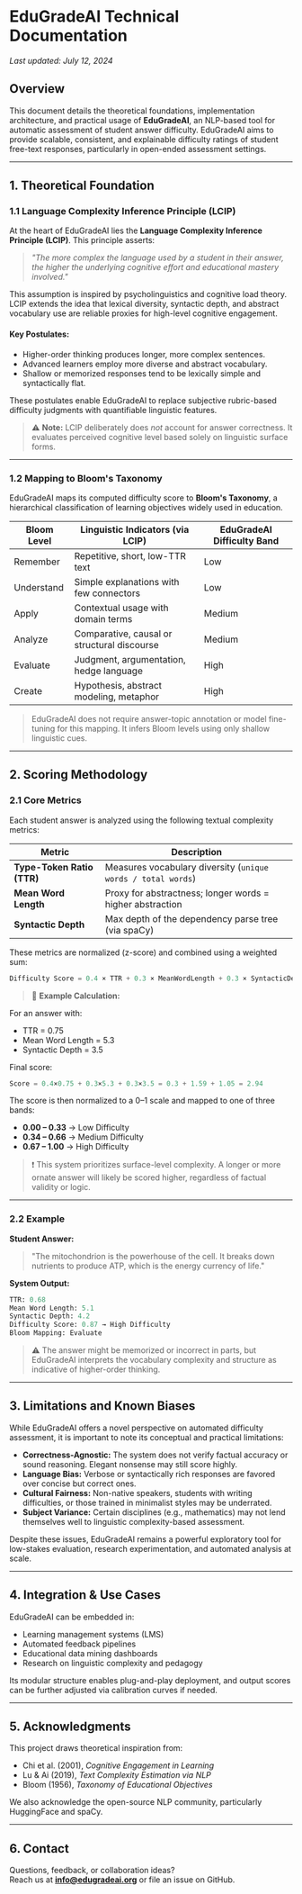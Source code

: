 # EduGradeAI Technical Documentation

*Last updated: July 12, 2024*

## Overview

This document details the theoretical foundations, implementation architecture, and practical usage of **EduGradeAI**, an NLP-based tool for automatic assessment of student answer difficulty. EduGradeAI aims to provide scalable, consistent, and explainable difficulty ratings of student free-text responses, particularly in open-ended assessment settings.

---

## 1. Theoretical Foundation

### 1.1 Language Complexity Inference Principle (LCIP)

At the heart of EduGradeAI lies the **Language Complexity Inference Principle (LCIP)**. This principle asserts:

> *"The more complex the language used by a student in their answer, the higher the underlying cognitive effort and educational mastery involved."*

This assumption is inspired by psycholinguistics and cognitive load theory. LCIP extends the idea that lexical diversity, syntactic depth, and abstract vocabulary use are reliable proxies for high-level cognitive engagement.

#### Key Postulates:
- Higher-order thinking produces longer, more complex sentences.
- Advanced learners employ more diverse and abstract vocabulary.
- Shallow or memorized responses tend to be lexically simple and syntactically flat.

These postulates enable EduGradeAI to replace subjective rubric-based difficulty judgments with quantifiable linguistic features.

> ⚠️ **Note:** LCIP deliberately does *not* account for answer correctness. It evaluates perceived cognitive level based solely on linguistic surface forms.

---

### 1.2 Mapping to Bloom's Taxonomy

EduGradeAI maps its computed difficulty score to **Bloom's Taxonomy**, a hierarchical classification of learning objectives widely used in education.

| Bloom Level | Linguistic Indicators (via LCIP) | EduGradeAI Difficulty Band |
|-------------|-----------------------------------|----------------------------|
| Remember | Repetitive, short, low-TTR text | Low |
| Understand | Simple explanations with few connectors | Low |
| Apply | Contextual usage with domain terms | Medium |
| Analyze | Comparative, causal or structural discourse | Medium |
| Evaluate | Judgment, argumentation, hedge language | High |
| Create | Hypothesis, abstract modeling, metaphor | High |

> EduGradeAI does not require answer-topic annotation or model fine-tuning for this mapping. It infers Bloom levels using only shallow linguistic cues.

---

## 2. Scoring Methodology

### 2.1 Core Metrics

Each student answer is analyzed using the following textual complexity metrics:

| Metric | Description |
|--------|-------------|
| **Type-Token Ratio (TTR)** | Measures vocabulary diversity (`unique words / total words`) |
| **Mean Word Length** | Proxy for abstractness; longer words = higher abstraction |
| **Syntactic Depth** | Max depth of the dependency parse tree (via spaCy) |

These metrics are normalized (z-score) and combined using a weighted sum:

```python
Difficulty Score = 0.4 × TTR + 0.3 × MeanWordLength + 0.3 × SyntacticDepth
```

> 📌 **Example Calculation:**

For an answer with:
- TTR = 0.75
- Mean Word Length = 5.3
- Syntactic Depth = 3.5

Final score:

```python
Score = 0.4×0.75 + 0.3×5.3 + 0.3×3.5 = 0.3 + 1.59 + 1.05 = 2.94
```

The score is then normalized to a 0–1 scale and mapped to one of three bands:

- **0.00 – 0.33** → Low Difficulty
- **0.34 – 0.66** → Medium Difficulty
- **0.67 – 1.00** → High Difficulty

> ❗ This system prioritizes surface-level complexity. A longer or more ornate answer will likely be scored higher, regardless of factual validity or logic.

---

### 2.2 Example

**Student Answer:**

> "The mitochondrion is the powerhouse of the cell. It breaks down nutrients to produce ATP, which is the energy currency of life."

**System Output:**

```python
TTR: 0.68
Mean Word Length: 5.1
Syntactic Depth: 4.2
Difficulty Score: 0.87 → High Difficulty
Bloom Mapping: Evaluate
```

> ⚠️ The answer might be memorized or incorrect in parts, but EduGradeAI interprets the vocabulary complexity and structure as indicative of higher-order thinking.

---

## 3. Limitations and Known Biases

While EduGradeAI offers a novel perspective on automated difficulty assessment, it is important to note its conceptual and practical limitations:

- **Correctness-Agnostic:** The system does not verify factual accuracy or sound reasoning. Elegant nonsense may still score highly.
- **Language Bias:** Verbose or syntactically rich responses are favored over concise but correct ones.
- **Cultural Fairness:** Non-native speakers, students with writing difficulties, or those trained in minimalist styles may be underrated.
- **Subject Variance:** Certain disciplines (e.g., mathematics) may not lend themselves well to linguistic complexity-based assessment.

Despite these issues, EduGradeAI remains a powerful exploratory tool for low-stakes evaluation, research experimentation, and automated analysis at scale.

---

## 4. Integration & Use Cases

EduGradeAI can be embedded in:

- Learning management systems (LMS)
- Automated feedback pipelines
- Educational data mining dashboards
- Research on linguistic complexity and pedagogy

Its modular structure enables plug-and-play deployment, and output scores can be further adjusted via calibration curves if needed.

---

## 5. Acknowledgments

This project draws theoretical inspiration from:

- Chi et al. (2001), *Cognitive Engagement in Learning*
- Lu & Ai (2019), *Text Complexity Estimation via NLP*
- Bloom (1956), *Taxonomy of Educational Objectives*

We also acknowledge the open-source NLP community, particularly HuggingFace and spaCy.

---

## 6. Contact

Questions, feedback, or collaboration ideas?  
Reach us at **info@edugradeai.org** or file an issue on GitHub.


